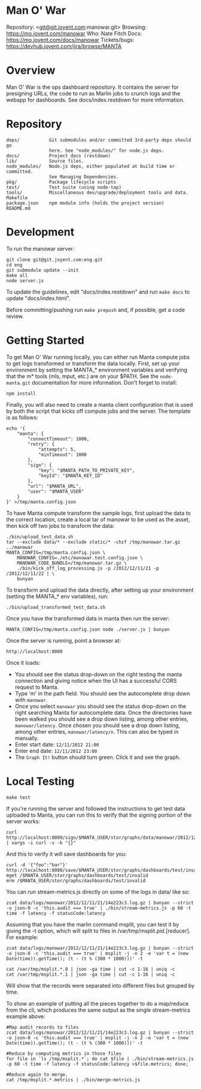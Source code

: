 # Man O' War

Repository: <git@git.joyent.com:manowar.git>
Browsing: <https://mo.joyent.com/manowar>
Who: Nate Fitch
Docs: <https://mo.joyent.com/docs/manowar>
Tickets/bugs: <https://devhub.joyent.com/jira/browse/MANTA>


# Overview

Man O' War is the ops dashboard repository.  It contains the server for
presigning URLs, the code to run as Marlin jobs to crunch logs and the webapp
for dashboards.  See docs/index.restdown for more information.

# Repository

    deps/           Git submodules and/or committed 3rd-party deps should go
                    here. See "node_modules/" for node.js deps.
    docs/           Project docs (restdown)
    lib/            Source files.
    node_modules/   Node.js deps, either populated at build time or committed.
                    See Managing Dependencies.
    pkg/            Package lifecycle scripts
    test/           Test suite (using node-tap)
    tools/          Miscellaneous dev/upgrade/deployment tools and data.
    Makefile
    package.json    npm module info (holds the project version)
    README.md


# Development

To run the manowar server:

    git clone git@git.joyent.com:eng.git
    cd eng
    git submodule update --init
    make all
    node server.js

To update the guidelines, edit "docs/index.restdown" and run `make docs`
to update "docs/index.html".

Before committing/pushing run `make prepush` and, if possible, get a code
review.


# Getting Started

To get Man O' War running locally, you can either run Manta compute jobs to get
logs transformed or transform the data locally.  First, set up your environment
by setting the MANTA_* environment variables and verifying that the m* tools
(mls, mput, etc.) are on your $PATH.  See the `node-manta.git` documentation for
more information.  Don't forget to install:

    npm install

Finally, you will also need to create a manta client configuration
that is used by both the script that kicks off compute jobs and the server.  The
template is as follows:

    echo '{
        "manta": {
            "connectTimeout": 1000,
            "retry": {
                "attempts": 5,
                "minTimeout": 1000
            },
            "sign": {
                "key": "$MANTA_PATH_TO_PRIVATE_KEY",
                "keyId": "$MANTA_KEY_ID"
            },
            "url": "$MANTA_URL",
            "user": "$MANTA_USER"
        }
    }' >/tmp/manta.config.json

To have Manta compute transform the sample logs, first upload the data to the
correct location, create a local tar of manowar to be used as the asset, then
kick off two jobs to transform the data:

    ./bin/upload_test_data.sh
    tar --exclude data/* --exclude static/* -chzf /tmp/manowar.tar.gz ../manowar
    MANTA_CONFIG=/tmp/manta.config.json \
        MANOWAR_CONFIG=./etc/manowar.test.config.json \
        MANOWAR_CODE_BUNDLE=/tmp/manowar.tar.gz \
        ./bin/kick_off_log_processing.js -p /2012/12/11/21 -p /2012/12/11/22 | \
        bunyan

To transform and upload the data directly, after setting up your environment
(setting the MANTA_* env variables), run:

    ./bin/upload_transformed_test_data.sh

Once you have the transformed data in manta then run the server:

    MANTA_CONFIG=/tmp/manta.config.json node ./server.js | bunyan

Once the server is running, point a browser at:

    http://localhost:8080

Once it loads:

- You should see the status drop-down on the right testing the manta connection
  and giving notice when the UI has a successful CORS request to Manta.
- Type 'm' in the path field.  You should see the autocomplete drop down
  with `manowar`.
- Once you select `manowar` you should see the status drop-down on the right
  searching Manta for autocomplete data.  Once the directories have been walked
  you should see a drop down listing, among other entries, `manowar/latency`.
  Once chosen you should see a drop down listing, among other entries,
  `manowar/latency/n`.  This can also be typed in manually.
- Enter start date: `12/11/2012 21:00`
- Enter end date: `12/11/2012 23:00`
- The `Graph It!` button should turn green.  Click it and see the graph.

# Local Testing

    make test

If you're running the server and followed the instructions to get test data
uploaded to Manta, you can run this to verify that the signing portion of the
server works:

    curl http://localhost:8080/sign/$MANTA_USER/stor/graphs/data/manowar/2012/12/11/21/60.data | xargs -i curl -v -k "{}"

And this to verify it will save dashboards for you:

    curl -d '{"foo":"bar"}' http://localhost:8080/save/$MANTA_USER/stor/graphs/dashboards/test/invalid
    mget /$MANTA_USER/stor/graphs/dashboards/test/invalid
    mrm /$MANTA_USER/stor/graphs/dashboards/test/invalid

You can run stream-metrics.js directly on some of the logs in data/ like so:

    zcat data/logs/manowar/2012/12/11/21/14e223c3.log.gz | bunyan --strict -o json-0 -c 'this.audit === true' | ./bin/stream-metrics.js -p 60 -t time -f latency -f statusCode:latency

Assuming that you have the marlin command msplit, you can test it by giving
the -t option, which will split to files in /var/tmp/msplit.pid.[reducer].  For
example:

    zcat data/logs/manowar/2012/12/11/21/14e223c3.log.gz | bunyan --strict -o json-0 -c 'this.audit === true' | msplit -j -n 2 -e 'var t = (new Date(time)).getTime(); (t - (t % (300 * 1000)))' -t

    cat /var/tmp/msplit.*.0 | json -ga time | cut -c 1-16 | uniq -c
    cat /var/tmp/msplit.*.1 | json -ga time | cut -c 1-16 | uniq -c

Will show that the records were separated into different files but grouped by
time.

To show an example of putting all the pieces together to do a map/reduce from
the cli, which produces the same output as the single stream-metrics example
above:

    #Map audit records to files
    zcat data/logs/manowar/2012/12/11/21/14e223c3.log.gz | bunyan --strict -o json-0 -c 'this.audit === true' | msplit -j -n 2 -e 'var t = (new Date(time)).getTime(); (t - (t % (300 * 1000)))' -t

    #Reduce by computing metrics in those files
    for file in `ls /tmp/msplit.*`; do cat $file | ./bin/stream-metrics.js -p 60 -t time -f latency -f statusCode:latency >$file.metrics; done;

    #Reduce again to merge.
    cat /tmp/msplit.*.metrics | ./bin/merge-metrics.js
